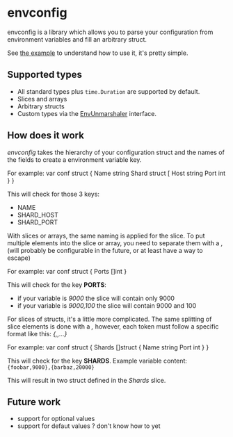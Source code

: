 envconfig
=========

envconfig is a library which allows you to parse your configuration from environment variables and fill an arbitrary struct.

See [the example](https://godoc.org/github.com/vrischmann/envconfig#example_init) to understand how to use it, it's pretty simple.

Supported types
---------------

  * All standard types plus `time.Duration` are supported by default.
  * Slices and arrays
  * Arbitrary structs
  * Custom types via the [EnvUnmarshaler](https://godoc.org/github.com/vrischmann/envconfig/#EnvUnmarshaler) interface.

How does it work
----------------

*envconfig* takes the hierarchy of your configuration struct and the names of the fields to create a environment variable key.

For example:
    var conf struct {
        Name string
        Shard struct [
            Host string
            Port int
        }
    }

This will check for those 3 keys:

  * NAME
  * SHARD\_HOST
  * SHARD\_PORT

With slices or arrays, the same naming is applied for the slice. To put multiple elements into the slice or array, you need to separate
them with a *,* (will probably be configurable in the future, or at least have a way to escape)

For example:
    var conf struct {
        Ports []int
    }

This will check for the key __PORTS__:

  * if your variable is *9000* the slice will contain only 9000
  * if your variable is *9000,100* the slice will contain 9000 and 100

For slices of structs, it's a little more complicated. The same splitting of slice elements is done with a *,* however, each token must follow
a specific format like this: *{<first field>,<second field>,...}*

For example:
    var conf struct {
        Shards []struct {
            Name string
            Port int
        }
    }

This will check for the key __SHARDS__. Example variable content: `{foobar,9000},{barbaz,20000}`

This will result in two struct defined in the *Shards* slice.

Future work
-----------

  * support for optional values
  * support for defaut values ? don't know how to yet

